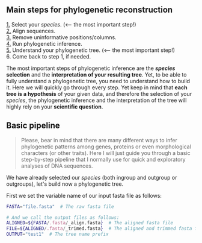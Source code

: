 ## Main steps for phylogenetic reconstruction
[1.](/book/08.1_species_selection.md) Select your *species*.  (<-- the most important step!)  
[2.](/book/08.2_align.md) Align sequences.  
[3.](/book/08.3_trim.md) Remove uninformative positions/columns.  
[4.](/book/08.4_phylogenetic_analyses.md) Run phylogenetic inference.  
[5.](/book/08.5_interpreting_trees.md) Understand your phylogenetic tree.  (<-- the most important step!)  
6. Come back to step 1, if needed.  
  
The most important steps of phylogenetic inference are the ***species* selection** and the **interpretation of your resulting tree**. Yet, to be able to fully understand a phylogenetic tree, you need to understand how to build it. Here we will quickly go through every step. Yet keep in mind that **each tree is a hypothesis** of your given data, and therefore the selection of your *species*, the phylogenetic inference and the interpretation of the tree will highly rely on your **scientific question**.  

## Basic pipeline

> Please, bear in mind that there are many different ways to infer phylogenetic patterns among genes, proteins or even morphological characters (or other traits). Here I will just guide you through a basic step-by-step pipeline that I normally use for quick and exploratory analyses of DNA sequences.

We have already selected our *species* (both ingroup and outgroup or outgroups), let's build now a phylogenetic tree.

First we set the variable name of our input fasta file as follows:
```bash
FASTA="file.fasta"  # The raw fasta file

# And we call the output files as follows:
ALIGNED=${FASTA/.fasta/_align.fasta}  # The aligned fasta file
FILE=${ALIGNED/.fasta/_trimed.fasta}  # The aligned and trimmed fasta file ready for phylogenetic inference
OUTPUT="test1"  # The tree name prefix
```
